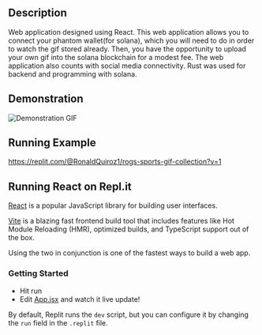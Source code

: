 ## Description
Web application designed using React. This web application allows you to connect your phantom wallet(for solana), which you will need to do in order to watch the gif stored already. Then, you have the opportunity to upload your own gif into the solana blockchain for a modest fee. The web application also counts with social media connectivity. Rust was used for backend and programming with solana.

## Demonstration
![Demonstration GIF](src/assets/ezgif.com-gif-maker.gif)  <br />

## Running Example
https://replit.com/@RonaldQuiroz1/rogs-sports-gif-collection?v=1

## Running React on Repl.it

[React](https://reactjs.org/) is a popular JavaScript library for building user interfaces.

[Vite](https://vitejs.dev/) is a blazing fast frontend build tool that includes features like Hot Module Reloading (HMR), optimized builds, and TypeScript support out of the box.

Using the two in conjunction is one of the fastest ways to build a web app.

### Getting Started
- Hit run
- Edit [App.jsx](#src/App.jsx) and watch it live update!

By default, Replit runs the `dev` script, but you can configure it by changing the `run` field in the `.replit` file.
